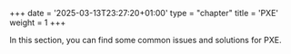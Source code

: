 +++
date = '2025-03-13T23:27:20+01:00'
type = "chapter"
title = 'PXE'
weight = 1
+++

In this section, you can find some common issues and solutions for PXE.